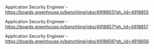 Application Security Engineer - https://boards.greenhouse.io/benchling/jobs/4918855?gh_jid=4918855

Application Security Engineer - https://boards.greenhouse.io/benchling/jobs/4918857?gh_jid=4918857

Application Security Engineer - https://boards.greenhouse.io/benchling/jobs/4918856?gh_jid=4918856

